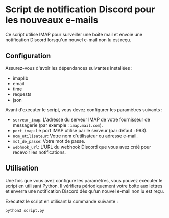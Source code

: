 # Script de notification Discord pour les nouveaux e-mails

Ce script utilise IMAP pour surveiller une boîte mail et envoie une notification Discord lorsqu'un nouvel e-mail non lu est reçu.

## Configuration

Assurez-vous d'avoir les dépendances suivantes installées :

- imaplib
- email
- time
- requests
- json

Avant d'exécuter le script, vous devez configurer les paramètres suivants :

- `serveur_imap`: L'adresse du serveur IMAP de votre fournisseur de messagerie (par exemple : `imap.mail.com`).
- `port_imap`: Le port IMAP utilisé par le serveur (par défaut : 993).
- `nom_utilisateur`: Votre nom d'utilisateur ou adresse e-mail.
- `mot_de_passe`: Votre mot de passe.
- `webhook_url`: L'URL du webhook Discord que vous avez créé pour recevoir les notifications.

## Utilisation

Une fois que vous avez configuré les paramètres, vous pouvez exécuter le script en utilisant Python. Il vérifiera périodiquement votre boîte aux lettres et enverra une notification Discord dès qu'un nouvel e-mail non lu est reçu.

Exécutez le script en utilisant la commande suivante :

```shell
python3 script.py
```